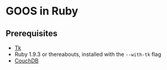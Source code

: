 # GOOS in Ruby

## Prerequisites

* [Tk](http://www.tkdocs.com/tutorial/install.html)
* Ruby 1.9.3 or thereabouts, installed with the `--with-tk` flag
* [CouchDB](https://couchdb.apache.org/)
